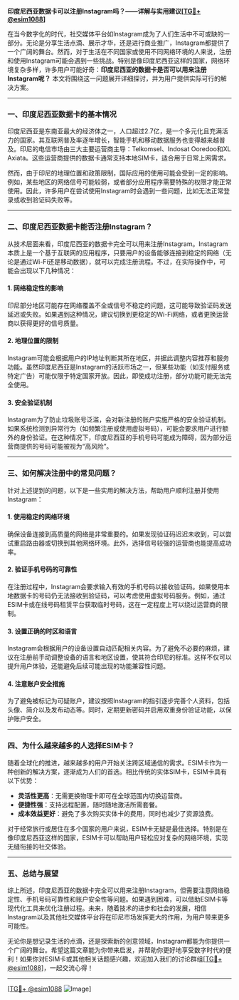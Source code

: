 **印度尼西亚数据卡可以注册Instagram吗？——详解与实用建议[[TG💪+ @esim1088](https://t.me/s/esim1088)]**

在当今数字化的时代，社交媒体平台如Instagram成为了人们生活中不可或缺的一部分。无论是分享生活点滴、展示才华，还是进行商业推广，Instagram都提供了一个广阔的舞台。然而，对于生活在不同国家或使用不同网络环境的人来说，注册和使用Instagram可能会遇到一些挑战。特别是像印度尼西亚这样的国家，网络环境复杂多样，许多用户可能好奇：**印度尼西亚的数据卡是否可以用来注册Instagram呢？** 本文将围绕这一问题展开详细探讨，并为用户提供实际可行的解决方案。

---

### 一、印度尼西亚数据卡的基本情况

印度尼西亚是东南亚最大的经济体之一，人口超过2.7亿，是一个多元化且充满活力的国家。其互联网普及率逐年增长，智能手机和移动数据服务也变得越来越普及。印尼的电信市场由三大主要运营商主导：Telkomsel、Indosat Ooredoo和XL Axiata。这些运营商提供的数据卡通常支持本地SIM卡，适合用于日常上网需求。

然而，由于印尼的地理位置和政策限制，国际应用的使用可能会受到一定的影响。例如，某些地区的网络信号可能较弱，或者部分应用程序需要特殊的权限才能正常使用。因此，许多用户在尝试使用Instagram时会遇到一些问题，比如无法正常登录或收到验证码失败等。

---

### 二、印度尼西亚数据卡能否注册Instagram？

从技术层面来看，印度尼西亚的数据卡完全可以用来注册Instagram。Instagram本质上是一个基于互联网的应用程序，只要用户的设备能够连接到稳定的网络（无论是通过Wi-Fi还是移动数据），就可以完成注册流程。不过，在实际操作中，可能会出现以下几种情况：

#### 1. 网络稳定性的影响
印尼部分地区可能存在网络覆盖不全或信号不稳定的问题，这可能导致验证码发送延迟或失败。如果遇到这种情况，建议切换到更稳定的Wi-Fi网络，或者更换运营商以获得更好的信号质量。

#### 2. 地理位置的限制
Instagram可能会根据用户的IP地址判断其所在地区，并据此调整内容推荐和服务功能。虽然印度尼西亚是Instagram的活跃市场之一，但某些功能（如支付服务或特定广告）可能仅限于特定国家开放。因此，即使成功注册，部分功能可能无法完全使用。

#### 3. 安全验证机制
Instagram为了防止垃圾账号泛滥，会对新注册的账户实施严格的安全验证机制。如果系统检测到异常行为（如频繁注册或使用虚拟号码），可能会要求用户进行额外的身份验证。在这种情况下，印度尼西亚的手机号码可能成为障碍，因为部分运营商提供的号码可能被视为“高风险”。

---

### 三、如何解决注册中的常见问题？

针对上述提到的问题，以下是一些实用的解决方法，帮助用户顺利注册并使用Instagram：

#### 1. 使用稳定的网络环境
确保设备连接到高质量的网络是非常重要的。如果发现验证码迟迟未收到，可以尝试重启路由器或切换到其他网络环境。此外，选择信号较强的运营商也能提高成功率。

#### 2. 验证手机号码的可靠性
在注册过程中，Instagram会要求输入有效的手机号码以接收验证码。如果使用本地数据卡的号码仍无法接收到验证码，可以考虑使用虚拟号码服务。例如，通过ESIM卡或在线号码租赁平台获取临时号码，这在一定程度上可以绕过运营商的限制。

#### 3. 设置正确的时区和语言
Instagram会根据用户的设备设置自动匹配相关内容。为了避免不必要的麻烦，建议在注册前手动调整设备的语言和地区设置，使其符合印尼的标准。这样不仅可以提升用户体验，还能避免后续可能出现的功能兼容性问题。

#### 4. 注意账户安全措施
为了避免被标记为可疑账户，建议按照Instagram的指引逐步完善个人资料，包括头像、简介以及发布动态等。同时，定期更新密码并启用双重身份验证功能，以保护账户安全。

---

### 四、为什么越来越多的人选择ESIM卡？

随着全球化的推进，越来越多的用户开始关注跨区域通信的需求。ESIM卡作为一种创新的解决方案，逐渐成为人们的首选。相比传统的实体SIM卡，ESIM卡具有以下优势：

- **灵活性更高**：无需更换物理卡即可在全球范围内切换运营商。
- **便捷性强**：支持远程配置，随时随地激活所需套餐。
- **成本效益更好**：避免了多次购买实体卡的费用，同时也减少了资源浪费。

对于经常旅行或居住在多个国家的用户来说，ESIM卡无疑是最佳选择。特别是在像印度尼西亚这样的国家，ESIM卡可以帮助用户轻松应对复杂的网络环境，实现无缝衔接的社交体验。

---

### 五、总结与展望

综上所述，印度尼西亚的数据卡完全可以用来注册Instagram，但需要注意网络稳定性、手机号码可靠性和账户安全性等问题。如果遇到困难，可以借助ESIM卡等现代化工具来优化注册过程。未来，随着技术的进步和社会的发展，相信Instagram以及其他社交媒体平台将在印尼市场发挥更大的作用，为用户带来更多可能性。

无论你是想记录生活的点滴，还是探索新的创意领域，Instagram都能为你提供一个广阔的舞台。希望这篇文章能为你带来启发，并帮助你更好地享受数字时代的便利！如果你对ESIM卡或其他相关话题感兴趣，欢迎加入我们的讨论群组[[TG💪+ @esim1088](https://t.me/s/esim1088)]，一起交流心得！

---

[[TG💪+ @esim1088](https://t.me/s/esim1088) ![Image](https://i.postimg.cc/4NQfJmqS/Snipaste-2025-05-13-00-14-12.png)]
